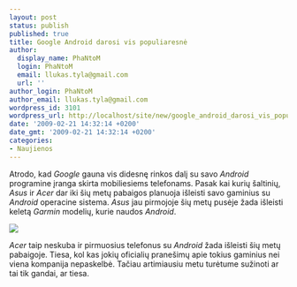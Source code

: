 ```yaml
---
layout: post
status: publish
published: true
title: Google Android darosi vis populiaresnė
author:
  display_name: PhaNtoM
  login: PhaNtoM
  email: llukas.tyla@gmail.com
  url: ''
author_login: PhaNtoM
author_email: llukas.tyla@gmail.com
wordpress_id: 3101
wordpress_url: http://localhost/site/new/google_android_darosi_vis_populiaresne/
date: '2009-02-21 14:32:14 +0200'
date_gmt: '2009-02-21 14:32:14 +0200'
categories:
- Naujienos
---
```

<p>Atrodo, kad <i>Google</i> gauna vis didesnę rinkos dalį su savo <i>Android</i> programine įranga skirta mobiliesiems telefonams. Pasak kai kurių šaltinių, <i>Asus</i> ir <i>Acer</i> dar iki šių metų pabaigos planuoja išleisti savo gaminius su <i>Android</i> operacine sistema. <i>Asus</i> jau pirmojoje šių metų pusėje žada išleisti keletą <i>Garmin</i> modelių, kurie naudos <i>Android</i>. </p>
<p><img src="http://svarke.technews.lt/samsung-google.jpg" /></p>
<p><i>Acer</i> taip neskuba ir pirmuosius telefonus su <i>Android</i> žada išleisti šių metų pabaigoje. Tiesa, kol kas jokių oficialių pranešimų apie tokius gaminius nei viena kompanija nepaskelbė. Tačiau artimiausiu metu turėtume sužinoti ar tai tik gandai, ar tiesa.   </p>
